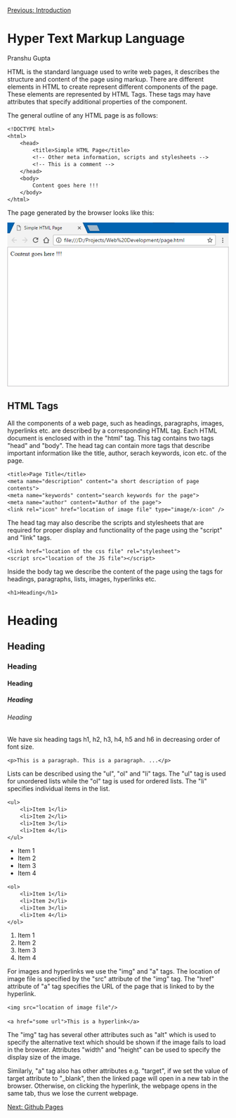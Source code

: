 [Previous: Introduction](Introduction.md)

# Hyper Text Markup Language
Pranshu Gupta

HTML is the standard language used to write web pages, it describes the structure and content of the page using markup. There are different elements in HTML to create represent different components of the page. These elements are represented by HTML Tags. These tags may have attributes that specify additional properties of the component. 

The general outline of any HTML page is as follows:

    <!DOCTYPE html>
    <html>
        <head>
            <title>Simple HTML Page</title>
            <!-- Other meta information, scripts and stylesheets -->
            <!-- This is a comment -->
        </head>
        <body>
            Content goes here !!!
        </body>
    </html>

The page generated by the browser looks like this:

![The Generated Page](images/page.png)

## HTML Tags
All the components of a web page, such as headings, paragraphs, images, hyperlinks etc. are described by a corresponding HTML tag. Each HTML document is enclosed with in the "html" tag. This tag contains two tags "head" and "body". The head tag can contain more tags that describe important information like the title, author, serach keywords, icon etc. of the page. 

    <title>Page Title</title>
    <meta name="description" content="a short description of page contents">
    <meta name="keywords" content="search keywords for the page">
    <meta name="author" content="Author of the page">
    <link rel="icon" href="location of image file" type="image/x-icon" />

The head tag may also describe the scripts and stylesheets that are required for proper display and functionality of the page using the "script" and "link" tags. 

    <link href="location of the css file" rel="stylesheet">
    <script src="location of the JS file"></script>

Inside the body tag we describe the content of the page using the tags for headings, paragraphs, lists, images, hyperlinks etc.

    <h1>Heading</h1>

<h1>Heading</h1>
<h2>Heading</h2>
<h3>Heading</h3>
<h4>Heading</h4>
<h5>Heading</h5>
<h6>Heading</h6>

We have six heading tags h1, h2, h3, h4, h5 and h6 in decreasing order of font size. 

    <p>This is a paragraph. This is a paragraph. ...</p>

Lists can be described using the "ul", "ol" and "li" tags. The "ul" tag is used for unordered lists while the "ol" tag is used for ordered lists. The "li" specifies individual items in the list.

    <ul>
        <li>Item 1</li>
        <li>Item 2</li>
        <li>Item 3</li>
        <li>Item 4</li>
    </ul>

<ul>
    <li>Item 1</li>
    <li>Item 2</li>
    <li>Item 3</li>
    <li>Item 4</li>
</ul>

    <ol>
        <li>Item 1</li>
        <li>Item 2</li>
        <li>Item 3</li>
        <li>Item 4</li>
    </ol>

<ol>
    <li>Item 1</li>
    <li>Item 2</li>
    <li>Item 3</li>
    <li>Item 4</li>
</ol>

For images and hyperlinks we use the "img" and "a" tags. The location of image file is specified by the "src" attribute of the "img" tag. The "href" attribute of "a" tag specifies the URL of the page that is linked to by the hyperlink.

    <img src="location of image file"/>

    <a href="some url">This is a hyperlink</a>

The "img" tag has several other attributes such as "alt" which is used to specify the alternative text which should be shown if the image fails to load in the browser. Attributes "width" and "height" can be used to specify the display size of the image.

Similarly, "a" tag also has other attributes e.g. "target", if we set the value of target attribute to "_blank", then the linked page will open in a new tab in the browser. Otherwise, on clicking the hyperlink, the webpage opens in the same tab, thus we lose the current webpage. 



[Next: Github Pages](GitHub_Pages.md)
